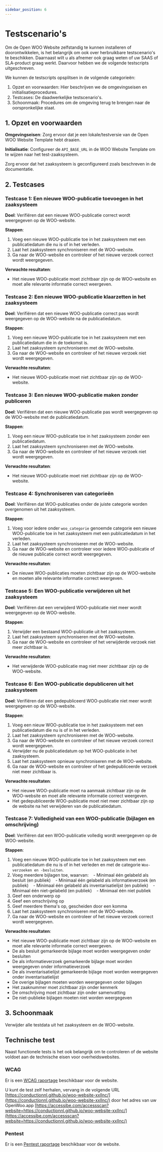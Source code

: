 ```yaml
---
sidebar_position: 6
---
```


# Testscenario's

Om de Open WOO Website zelfstandig te kunnen installeren of doorontwikkelen, is het belangrijk om ook over herbruikbare testscenario's te beschikken. Daarnaast wilt u als afnemer ook graag weten of uw SAAS of SLA-product graag werkt. Daarvoor hebben we de volgende testscripts uitgeschreven.

We kunnen de testscripts opsplitsen in de volgende categorieën:

1. Opzet en voorwaarden: Hier beschrijven we de omgevingseisen en initialisatieprocedures.
2. Testcases: De daadwerkelijke testscenario's.
3. Schoonmaak: Procedures om de omgeving terug te brengen naar de oorspronkelijke staat.

## 1. Opzet en voorwaarden

**Omgevingseisen**: Zorg ervoor dat je een lokale/testversie van de Open WOO Website Template hebt draaien.

**Initialisatie**: Configureer de `API_BASE_URL` in de WOO Website Template om te wijzen naar het test-zaaksysteem.

Zorg ervoor dat het zaaksysteem is geconfigureerd zoals beschreven in de documentatie.

## 2. Testcases

### Testcase 1: Een nieuwe WOO-publicatie toevoegen in het zaaksysteem

**Doel**: Verifiëren dat een nieuwe WOO-publicatie correct wordt weergegeven op de WOO-website.

**Stappen**:

1. Voeg een nieuwe WOO-publicatie toe in het zaaksysteem met een publicatiedatum die nu is of in het verleden.
2. Laat het zaaksysteem synchroniseren met de WOO-website.
3. Ga naar de WOO-website en controleer of het nieuwe verzoek correct wordt weergegeven.

**Verwachte resultaten**:

- Het nieuwe WOO-publicatie moet zichtbaar zijn op de WOO-website en moet alle relevante informatie correct weergeven.

### Testcase 2: Een nieuwe WOO-publicatie klaarzetten in het zaaksysteem

**Doel**: Verifiëren dat een nieuwe WOO-publicatie correct pas wordt weergegeven op de WOO-website na de publicatiedatum.

**Stappen**:

1. Voeg een nieuwe WOO-publicatie toe in het zaaksysteem met een publicatiedatum die in de toekomst is.
2. Laat het zaaksysteem synchroniseren met de WOO-website.
3. Ga naar de WOO-website en controleer of het nieuwe verzoek niet wordt weergegeven.

**Verwachte resultaten**:

- Het nieuwe WOO-publicatie moet niet zichtbaar zijn op de WOO-website.

### Testcase 3: Een nieuwe WOO-publicatie maken zonder publiceren

**Doel**: Verifiëren dat een nieuwe WOO-publicatie pas wordt weergegeven op de WOO-website met de publicatiedatum.

**Stappen**:

1. Voeg een nieuw WOO-publicatie toe in het zaaksysteem zonder een publicatiedatum.
2. Laat het zaaksysteem synchroniseren met de WOO-website.
3. Ga naar de WOO-website en controleer of het nieuwe verzoek niet wordt weergegeven.

**Verwachte resultaten**:

- Het nieuwe WOO-publicatie moet niet zichtbaar zijn op de WOO-website.

### Testcase 4: Synchroniseren van categorieën

**Doel**: Verifiëren dat WOO-publicaties onder de juiste categorie worden overgenomen uit het zaaksysteem.

**Stappen**:

1. Voeg voor iedere onder `woo_categorie` genoemde categorie een nieuwe WOO-publicatie toe in het zaaksysteem met een publicatiedatum in het verleden.
2. Laat het zaaksysteem synchroniseren met de WOO-website.
3. Ga naar de WOO-website en controleer voor iedere WOO-publicatie of de nieuwe publicatie correct wordt weergegeven.

**Verwachte resultaten**:

- De nieuwe WOO-publicaties moeten zichtbaar zijn op de WOO-website en moeten alle relevante informatie correct weergeven.

### Testcase 5: Een WOO-publicatie verwijderen uit het zaaksysteem

**Doel**: Verifiëren dat een verwijderd WOO-publicatie niet meer wordt weergegeven op de WOO-website.

**Stappen**:

1. Verwijder een bestaand WOO-publicatie uit het zaaksysteem.
2. Laat het zaaksysteem synchroniseren met de WOO-website.
3. Ga naar de WOO-website en controleer of het verwijderde verzoek niet meer zichtbaar is.

**Verwachte resultaten**:

- Het verwijderde WOO-publicatie mag niet meer zichtbaar zijn op de WOO-website.

### Testcase 6: Een WOO-publicatie depubliceren uit het zaaksysteem

**Doel**: Verifiëren dat een gedepubliceerd WOO-publicatie niet meer wordt weergegeven op de WOO-website.

**Stappen**:

1. Voeg een nieuw WOO-publicatie toe in het zaaksysteem met een publicatiedatum die nu is of in het verleden.
2. Laat het zaaksysteem synchroniseren met de WOO-website.
3. Ga naar de WOO-website en controleer of het nieuwe verzoek correct wordt weergegeven.
4. Verwijder nu de publicatiedatum op het WOO-publicatie in het zaaksysteem.
5. Laat het zaaksysteem opnieuw synchroniseren met de WOO-website.
6. Ga naar de WOO-website en controleer of het gedepubliceerde verzoek niet meer zichtbaar is.

**Verwachte resultaten**:

- Het nieuwe WOO-publicatie moet na aanmaak zichtbaar zijn op de WOO-website en moet alle relevante informatie correct weergeven.
- Het gedepubliceerde WOO-publicatie moet niet meer zichtbaar zijn op de website na het verwijderen van de publicatiedatum.

### Testcase 7: Volledigheid van een WOO-publicatie (bijlagen en omschrijving)

**Doel**: Verifiëren dat een WOO-publicatie volledig wordt weergegeven op de WOO-website.

**Stappen**:

1. Voeg een nieuwe WOO-publicatie toe in het zaaksysteem met een publicatiedatum die nu is of in het verleden en met de categorie `Woo-verzoeken en -besluiten`.
2. Voeg meerdere bijlagen toe, waarvan:
   - Minimaal één gelabeld als besluit (en publiek)
   - Minimaal één gelabeld als informatieverzoek (en publiek)
   - Minimaal één gelabeld als inventarisatielijst (en publiek)
   - Minimaal één niet-gelabeld (en publiek)
   - Minimaal één niet publiek
3. Geef een onderwerp op
4. Geef een omschrijving op
5. Geef meerdere thema's op, gescheiden door een komma
6. Laat het zaaksysteem synchroniseren met de WOO-website.
7. Ga naar de WOO-website en controleer of het nieuwe verzoek correct wordt weergegeven.

**Verwachte resultaten**:

- Het nieuwe WOO-publicatie moet zichtbaar zijn op de WOO-website en moet alle relevante informatie correct weergeven.
- De als besluit gemarkeerde bijlage moet worden weergegeven onder besluiten
- De als informatieverzoek gemarkeerde bijlage moet worden weergegeven onder informatieverzoek
- De als inventarisatielijst gemarkeerde bijlage moet worden weergegeven onder inventarisatielijst
- De overige bijlagen moeten worden weergegeven onder bijlagen
- Het zaaknummer moet zichtbaar zijn onder kenmerk
- De omschrijving moet zichtbaar zijn onder samenvatting
- De niet-publieke bijlagen moeten niet worden weergegeven

## 3. Schoonmaak

Verwijder alle testdata uit het zaaksysteem en de WOO-website.

## Technische test

Naast functionele tests is het ook belangrijk om te controleren of de website voldoet aan de technische eisen voor overheidswebsites.

### WCAG

Er is een [WCAG raportage](https://raw.githubusercontent.com/ConductionNL/woo-website-template/main/docs/WCAG-Raportage.pdf) beschikbaar voor de website.

U kunt de test zelf herhalen, vervang in de volgende URL [https://conductionnl.github.io/woo-website-xxllnc/](https://conductionnl.github.io/woo-website-xxllnc/) door het adres van uw OpenWoo.app
[https://accessibe.com/accessscan?website=https://conductionnl.github.io/woo-website-xxllnc/](https://accessibe.com/accessscan?website=https://conductionnl.github.io/woo-website-xxllnc/)

### Pentest

Er is een [Pentest raportage](https://raw.githubusercontent.com/ConductionNL/woo-website-template/main/docs/PENTEST-Raportage.pdf) beschikbaar voor de website.
